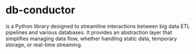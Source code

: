 # db-conductor
is a Python library designed to streamline interactions between big data ETL pipelines and various databases. It provides an abstraction layer that simplifies managing data flow, whether handling static data, temporary storage, or real-time streaming.
